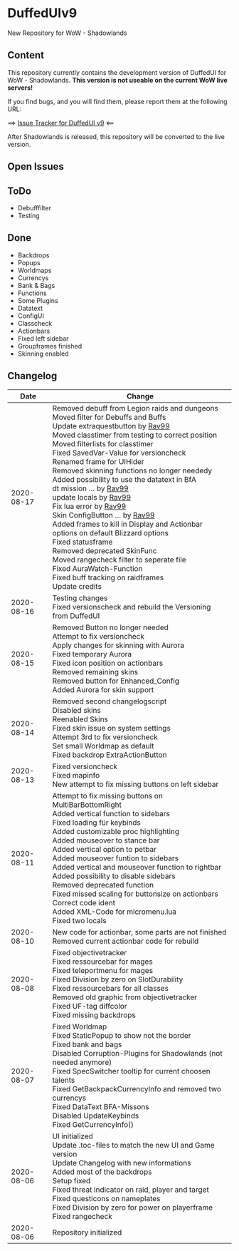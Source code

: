 # DuffedUIv9
New Repository for WoW - Shadowlands

## Content
This repository currently contains the development version of DuffedUI for WoW - Shadowlands. **This version is not useable on the current WoW live servers!**

If you find bugs, and you will find them, please report them at the following URL:

==> [Issue Tracker for DuffedUI v9](https://github.com/liquidbase/DuffedUIv9/issues) <==

After Shadowlands is released, this repository will be converted to the live version.

## Open Issues

## ToDo
- Debufffilter
- Testing

## Done
- Backdrops
- Popups
- Worldmaps
- Currencys
- Bank & Bags
- Functions
- Some Plugins
- Datatext
- ConfigUI
- Classcheck
- Actionbars
- Fixed left sidebar
- Groupframes finished
- Skinning enabled

## Changelog
Date | Change
--- | ---
2020-08-17 | Removed debuff from Legion raids and dungeons<br />Moved filter for Debuffs and Buffs<br />Update extraquestbutton by [Rav99](https://github.com/Rav99)<br />Moved classtimer from testing to correct position<br />Moved filterlists for classtimer<br />Fixed SavedVar-Value for versioncheck<br />Renamed frame for UIHider<br />Removed skinning functions no longer neededy<br />Added possibility to use the datatext in BfA<br />dt mission … by [Rav99](https://github.com/Rav99)<br />update locals by [Rav99](https://github.com/Rav99)<br />Fix lua error by [Rav99](https://github.com/Rav99)<br />Skin ConfigButton … by [Rav99](https://github.com/Rav99)<br />Added frames to kill in Display and Actionbar options on default Blizzard options<br />Fixed statusframe<br />Removed deprecated SkinFunc<br />Moved rangecheck filter to seperate file<br />Fixed AuraWatch-Function<br />Fixed buff tracking on raidframes<br />Update credits
2020-08-16 | Testing changes<br />Fixed versionscheck and rebuild the Versioning from DuffedUI
2020-08-15 | Removed Button no longer needed<br />Attempt to fix versioncheck<br />Apply changes for skinning with Aurora<br />Fixed temporary Aurora<br />Fixed icon position on actionbars<br />Removed remaining skins<br />Removed button for Enhanced_Config<br />Added Aurora for skin support
2020-08-14 | Removed second changelogscript<br />Disabled skins<br />Reenabled Skins<br />Fixed skin issue on system settings<br />Attempt 3rd to fix versioncheck<br />Set small Worldmap as default<br />Fixed backdrop ExtraActionButton
2020-08-13 | Fixed versioncheck<br />Fixed mapinfo<br />New attempt to fix missing buttons on left sidebar
2020-08-11 | Attempt to fix missing buttons on MultiBarBottomRight<br />Added vertical function to sidebars<br />Fixed loading für keybinds<br />Added customizable proc highlighting<br />Added mouseover to stance bar<br />Added vertical option to petbar<br />Added mouseover funtion to sidebars<br />Added vertical and mouseover function to rightbar<br />Added possibility to disable sidebars<br />Removed deprecated function<br />Fixed missed scaling for buttonsize on actionbars<br />Correct code ident<br />Added XML-Code for micromenu.lua<br />Fixed two locals
2020-08-10 | New code for actionbar, some parts are not finished<br />Removed current actionbar code for rebuild
2020-08-08 | Fixed objectivetracker<br />Fixed ressourcebar for mages<br />Fixed teleportmenu for mages<br />Fixed Division by zero on SlotDurability<br />Fixed ressourcebars for all classes<br />Removed old graphic from objectivetracker<br />Fixed UF-tag diffcolor<br />Fixed missing backdrops
2020-08-07 | Fixed Worldmap<br />Fixed StaticPopup to show not the border<br />Fixed bank and bags<br />Disabled Corruption-Plugins for Shadowlands (not needed anymore)<br />Fixed SpecSwitcher tooltip for current choosen talents<br />Fixed GetBackpackCurrencyInfo and removed two currencys<br />Fixed DataText BFA-Missons<br />Disabled UpdateKeybinds<br />Fixed GetCurrencyInfo()
2020-08-06 | UI initialized<br />Update .toc-files to match the new UI and Game version<br />Update Changelog with new informations<br />Added most of the backdrops<br />Setup fixed<br />Fixed threat indicator on raid, player and target<br />Fixed questicons on nameplates<br />Fixed Division by zero for power on playerframe<br />Fixed rangecheck
2020-08-06 | Repository initialized